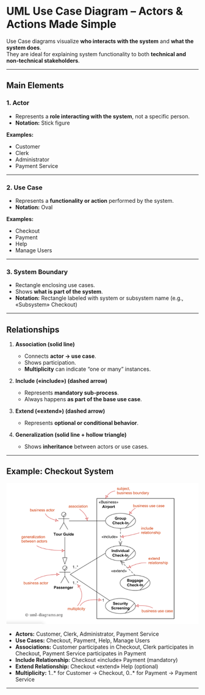 # UML Use Case Diagram – Actors & Actions Made Simple

Use Case diagrams visualize **who interacts with the system** and **what the system does**.  
They are ideal for explaining system functionality to both **technical and non-technical stakeholders**.

---

##  Main Elements

### 1. Actor
- Represents a **role interacting with the system**, not a specific person.  
- **Notation:** Stick figure  

**Examples:**  
- Customer   
- Clerk  
- Administrator   
- Payment Service   

---

### 2. Use Case
- Represents a **functionality or action** performed by the system.  
- **Notation:** Oval  

**Examples:**  
- Checkout  
- Payment  
- Help  
- Manage Users  

---

### 3. System Boundary
- Rectangle enclosing use cases.  
- Shows **what is part of the system**.  
- **Notation:** Rectangle labeled with system or subsystem name (e.g., «Subsystem» Checkout)

---

## Relationships

1. **Association (solid line)**  
   - Connects **actor → use case**.  
   - Shows participation.  
   - **Multiplicity** can indicate “one or many” instances.  

2. **Include («include») (dashed arrow)**  
   - Represents **mandatory sub-process**.  
   - Always happens **as part of the base use case**.  

3. **Extend («extend») (dashed arrow)**  
   - Represents **optional or conditional behavior**.  

4. **Generalization (solid line + hollow triangle)**  
   - Shows **inheritance** between actors or use cases.  

---

## Example: Checkout System

![Use Case Diagram Example](../assessts/img3.png)

- **Actors:** Customer, Clerk, Administrator, Payment Service  
- **Use Cases:** Checkout, Payment, Help, Manage Users  
- **Associations:** Customer participates in Checkout, Clerk participates in Checkout, Payment Service participates in Payment  
- **Include Relationship:** Checkout «include» Payment (mandatory)  
- **Extend Relationship:** Checkout «extend» Help (optional)  
- **Multiplicity:** 1..* for Customer → Checkout, 0..* for Payment → Payment Service  

---

